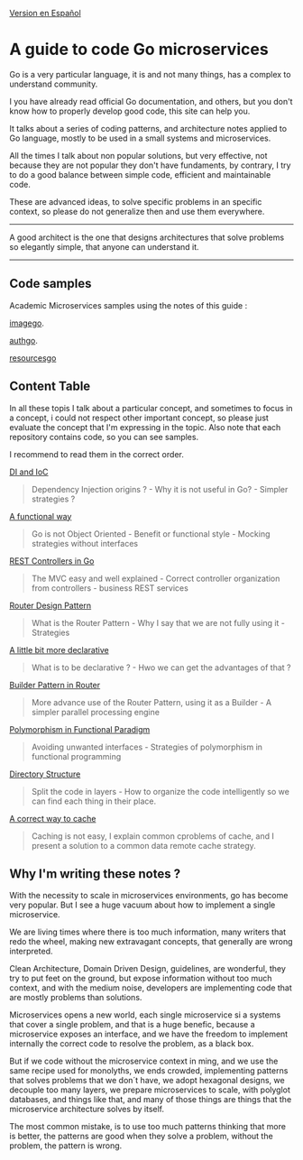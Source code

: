 [Version en Español](README.md)

# A guide to code Go microservices

Go is a very particular language, it is and not many things, has a complex to understand community.

I you have already read official Go documentation, and others, but you don't know how to properly develop good code, this site can help you.

It talks about a series of coding patterns, and architecture notes applied to Go language, mostly to be used in a small systems and microservices.

All the times I talk about non popular solutions, but very effective, not because they are not popular they don't have fundaments, by contrary, I try to do a good balance between simple code, efficient and maintainable code.

These are advanced ideas, to solve specific problems in an specific context, so please do not generalize then and use them everywhere.

---

A good architect is the one that designs architectures that solve problems so elegantly simple, that anyone can understand it.

---

## Code samples

Academic Microservices samples using the notes of this guide :

[imagego](https://github.com/nmarsollier/imagego).

[authgo](https://github.com/nmarsollier/authgo).

[resourcesgo](https://github.com/nmarsollier/resourcesgo)

## Content Table

In all these topis I talk about a particular concept, and sometimes to focus in a concept, i could not respect other important concept, so please just evaluate the concept that I'm expressing in the topic. Also note that each repository contains code, so you can see samples.

I recommend to read them in the correct order.

[DI and IoC](go_di_ioc/README_en.md)

> Dependency Injection origins ? - Why it is not useful in Go? - Simpler strategies ?

[A functional way](go_functional/README_en.md)

> Go is not Object Oriented - Benefit or functional style - Mocking strategies without interfaces

[REST Controllers in Go](go_rest_controller/README_en.md)

> The MVC easy and well explained - Correct controller organization from controllers - business REST services

[Router Design Pattern](go_router_design/README_en.md)

> What is the Router Pattern - Why I say that we are not fully using it - Strategies

[A little bit more declarative](go_declarative/README_en.md)

> What is to be declarative ? - Hwo we can get the advantages of that ?

[Builder Pattern in Router](go_router_builder/README_en.md)

> More advance use of the Router Pattern, using it as a Builder - A simpler parallel processing engine

[Polymorphism in Functional Paradigm](go_functional_polimorfism/README_en.md)

> Avoiding unwanted interfaces - Strategies of polymorphism in functional programming

[Directory Structure](go_directories/README_en.md)

> Split the code in layers - How to organize the code intelligently so we can find each thing in their place.

[A correct way to cache](go_cache/README_en.md)

> Caching is not easy, I explain common cproblems of cache, and I present a solution to a common data remote cache strategy.

## Why I'm writing these notes ?

With the necessity to scale in microservices environments, go has become very popular. But I see a huge vacuum about how to implement a single microservice.

We are living times where there is too much information, many writers that redo the wheel, making new extravagant concepts, that generally are wrong interpreted.

Clean Architecture, Domain Driven Design, guidelines, are wonderful, they try to put feet on the ground, but expose information without too much context, and with the medium noise, developers are implementing code that are mostly problems than solutions.

Microservices opens a new world, each single microservice si a systems that cover a single problem, and that is a huge benefic, because a microservice exposes an interface, and we have the freedom to implement internally the correct code to resolve the problem, as a black box.

But if we code without the microservice context in ming, and we use the same recipe used for monolyths, we ends crowded, implementing patterns that solves problems that we don´t have, we adopt hexagonal designs, we decouple too many layers, we prepare microservices to scale, with polyglot databases, and things like that, and many of those things are things that the microservice architecture solves by itself.

The most common mistake, is to use too much patterns thinking that more is better, the patterns are good when they solve a problem, without the problem, the pattern is wrong.
